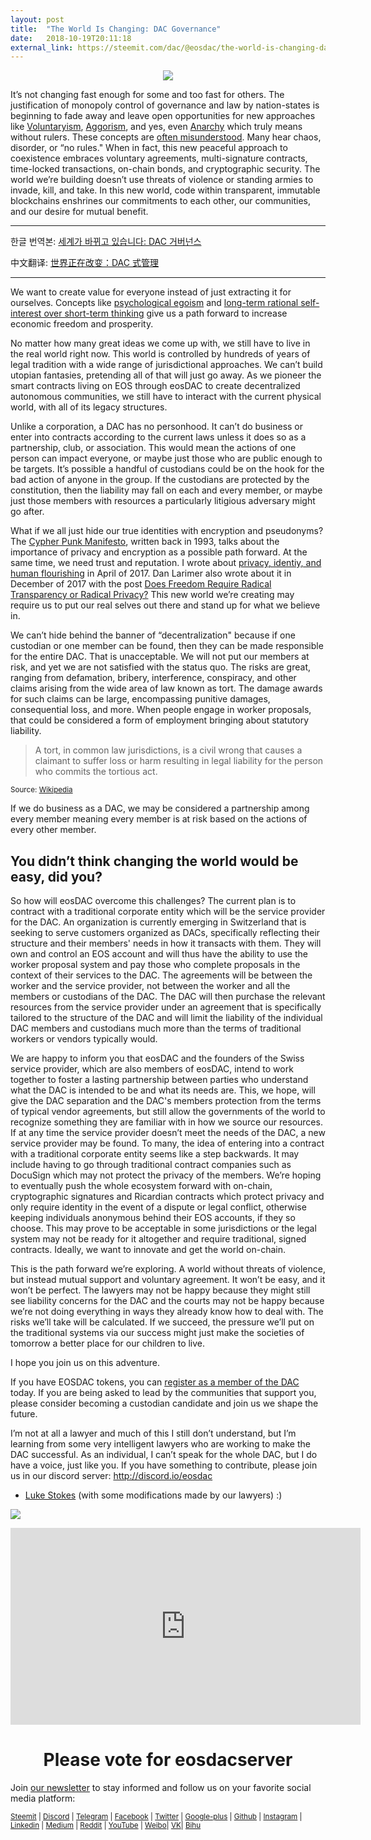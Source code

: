 ```yaml
---
layout: post
title:  "The World Is Changing: DAC Governance"
date:   2018-10-19T20:11:18
external_link: https://steemit.com/dac/@eosdac/the-world-is-changing-dac-governance
---
```

<center><img src="https://pixabay.com/get/ef3db80e20e90021d85a5840981318c3fe76e7d610b816499df2c6/hands-68918_1280.jpg"></center>

It’s not changing fast enough for some and too fast for others. The justification of monopoly control of governance and law by nation-states is beginning to fade away and leave open opportunities for new approaches like <a href="https://en.wikipedia.org/wiki/Voluntaryism">Voluntaryism</a>, <a href="https://en.wikipedia.org/wiki/Agorism">Aggorism</a>, and yes, even <a href="https://en.wikipedia.org/wiki/Anarchy">Anarchy</a> which truly means without rulers. These concepts are <a href="https://steemit.com/anarchy/@lukestokes/the-myth-of-authority">often misunderstood</a>. Many hear chaos, disorder, or “no rules." When in fact, this new peaceful approach to coexistence embraces voluntary agreements, multi-signature contracts, time-locked transactions, on-chain bonds, and cryptographic security. The world we’re building doesn’t use threats of violence or standing armies to invade, kill, and take. In this new world, code within transparent, immutable blockchains enshrines our commitments to each other, our communities, and our desire for mutual benefit.

---

한글 번역본: [세계가 바뀌고 있습니다: DAC 거버넌스](https://steemit.com/eos/@koyoungk/5cdbup-dac)

中文翻译: [世界正在改变：DAC 式管理](https://steemit.com/eosdac/@joselee88/dac)

---

We want to create value for everyone instead of just extracting it for ourselves. Concepts like <a href="https://steemit.com/philosophy/@lukestokes/psychological-egoism-selfishly-improving-the-world-around-you">psychological egoism</a> and <a href="https://steemit.com/steem/@lukestokes/an-argument-for-long-term-rational-self-interest-versus-short-term-irrational-value-extraction">long-term rational self-interest over short-term thinking</a> give us a path forward to increase economic freedom and prosperity.

No matter how many great ideas we come up with, we still have to live in the real world right now. This world is controlled by hundreds of years of legal tradition with a wide range of jurisdictional approaches. We can’t build utopian fantasies, pretending all of that will just go away. As we pioneer the smart contracts living on EOS through eosDAC to create decentralized autonomous communities, we still have to interact with the current physical world, with all of its legacy structures.

Unlike a corporation, a DAC has no personhood. It can’t do business or enter into contracts according to the current laws unless it does so as a partnership, club, or association. This would mean the actions of one person can impact everyone, or maybe just those who are public enough to be targets. It’s possible a handful of custodians could be on the hook for the bad action of anyone in the group. If the custodians are protected by the constitution, then the liability may fall on each and every member, or maybe just those members with resources a particularly litigious adversary might go after.

What if we all just hide our true identities with encryption and pseudonyms? The <a href="https://www.activism.net/cypherpunk/manifesto.html">Cypher Punk Manifesto</a>, written back in 1993, talks about the importance of privacy and encryption as a possible path forward. At the same time, we need trust and reputation. I wrote about <a href="https://steemit.com/life/@lukestokes/privacy-identity-and-human-flourishing">privacy, identiy, and human flourishing</a> in April of 2017. Dan Larimer also wrote about it in December of 2017 with the post <a href="https://steemit.com/eos/@dan/does-freedom-require-radical-transparency-or-radical-privacy">Does Freedom Require Radical Transparency or Radical Privacy?</a> This new world we’re creating may require us to put our real selves out there and stand up for what we believe in.

We can’t hide behind the banner of “decentralization" because if one custodian or one member can be found, then they can be made responsible for the entire DAC. That is unacceptable. We will not put our members at risk, and yet we are not satisfied with the status quo. The risks are great, ranging from defamation, bribery, interference, conspiracy, and other claims arising from the wide area of law known as tort. The damage awards for such claims can be large, encompassing punitive damages, consequential loss, and more. When people engage in worker proposals, that could be considered a form of employment bringing about statutory liability. 

> A tort, in common law jurisdictions, is a civil wrong that causes a claimant to suffer loss or harm resulting in legal liability for the person who commits the tortious act.

<sub>Source: <a href="https://en.wikipedia.org/wiki/Tort">Wikipedia</a></sub>

If we do business as a DAC, we may be considered a partnership among every member meaning every member is at risk based on the actions of every other member.

## You didn’t think changing the world would be easy, did you?

So how will eosDAC overcome this challenges? The current plan is to contract with a traditional corporate entity which will be the service provider for the DAC. An organization is currently emerging in Switzerland that is seeking to serve customers organized as DACs, specifically reflecting their structure and their members' needs in how it transacts with them. They will own and control an EOS account and will thus have the ability to use the worker proposal system and pay those who complete proposals in the context of their services to the DAC. The agreements will be between the worker and the service provider, not between the worker and all the members or custodians of the DAC. The DAC will then purchase the relevant resources from the service provider under an agreement that is specifically tailored to the structure of the DAC and will limit the liability of the individual DAC members and custodians much more than the terms of traditional workers or vendors typically would. 

We are happy to inform you that eosDAC and the founders of the Swiss service provider, which are also members of eosDAC, intend to work together to foster a lasting partnership between parties who understand what the DAC is intended to be and what its needs are. This, we hope, will give the DAC separation and the DAC's members protection from the terms of typical vendor agreements, but still allow the governments of the world to recognize something they are familiar with in how we source our resources. If at any time the service provider doesn’t meet the needs of the DAC, a new service provider may be found. To many, the idea of entering into a contract with a traditional corporate entity seems like a step backwards. It may include having to go through traditional contract companies such as DocuSign which may not protect the privacy of the members. We’re hoping to eventually push the whole ecosystem forward with on-chain, cryptographic signatures and Ricardian contracts which protect privacy and only require identity in the event of a dispute or legal conflict, otherwise keeping individuals anonymous behind their EOS accounts, if they so choose. This may prove to be acceptable in some jurisdictions or the legal system may not be ready for it altogether and require traditional, signed contracts. Ideally, we want to innovate and get the world on-chain.

This is the path forward we’re exploring. A world without threats of violence, but instead mutual support and voluntary agreement. It won’t be easy, and it won’t be perfect. The lawyers may not be happy because they might still see liability concerns for the DAC and the courts may not be happy because we’re not doing everything in ways they already know how to deal with. The risks we’ll take will be calculated. If we succeed, the pressure we’ll put on the traditional systems via our success might just make the societies of tomorrow a better place for our children to live.

I hope you join us on this adventure.

If you have EOSDAC tokens, you can <a href="https://members.eosdac.io/">register as a member of the DAC</a> today. If you are being asked to lead by the communities that support you, please consider becoming a custodian candidate and join us we shape the future.

I’m not at all a lawyer and much of this I still don’t understand, but I’m learning from some very intelligent lawyers who are working to make the DAC successful. As an individual, I can’t speak for the whole DAC, but I do have a voice, just like you. If you have something to contribute, please join us in our discord server: http://discord.io/eosdac

- <a href="https://steemit.com/@lukestokes">Luke Stokes</a> (with some modifications made by our lawyers) :)

<a href="https://eosdac.io/"><img src="https://cdn.steemitimages.com/DQmRQWM3QtQ21wddAMCjbVRhB3rM7L4AGWLY9QpNmkXNLps/Screen%20Shot%202018-06-12%20at%2011.00.55%20PM.png"></a>

<iframe width="560" height="315" src="https://www.youtube.com/embed/PbQpAJOP6iA" frameborder="0" allow="autoplay; encrypted-media" allowfullscreen></iframe>

<center><h1>Please vote for eosdacserver</h1></center>

Join <a href="https://eosdac.io/news/#newsletter">our newsletter</a> to stay informed and follow us on your favorite social media platform:

<sub><a href="https://steemit.com/@eosdac" target="_blank">Steemit</a> | <a href="http://discord.io/eosdac" target="_blank">Discord</a> | <a href="https://t.me/eosdacio" target="_blank">Telegram</a> | <a href="https://facebook.com/eosdac" target="_blank">Facebook</a> | <a href="https://twitter.com/eosdac" target="_blank">Twitter</a> | <a href="https://plus.google.com/+eosdac" target="_blank">Google-plus</a> | <a href="https://github.com/eosdac" target="_blank">Github</a> | <a href="https://instagram.com/eosdac" target="_blank">Instagram</a> | <a href="https://linkedin.com/company/eosdac" target="_blank">Linkedin</a> | <a href="https://medium.com/eosdac" target="_blank">Medium</a> | <a href="https://www.reddit.com/r/EOSDAC/" target="_blank">Reddit</a> | <a href="https://www.youtube.com/eosdac" target="_blank">YouTube</a> | <a href="http://weibo.com/eosdac" target=”_blank”>Weibo</a>| <a href="https://vk.com/eosdac" target="_blank">VK</a>| <a href="https://bihu.com/people/586348" target="_blank">Bihu</a></sub>
